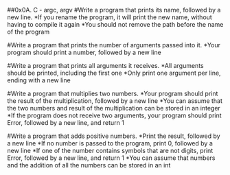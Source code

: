 ##0x0A. C - argc, argv
#Write a program that prints its name, followed by a new line.
*If you rename the program, it will print the new name, without having to compile it again
*You should not remove the path before the name of the program

#Write a program that prints the number of arguments passed into it.
*Your program should print a number, followed by a new line

#Write a program that prints all arguments it receives.
*All arguments should be printed, including the first one
*Only print one argument per line, ending with a new line

#Write a program that multiplies two numbers.
*Your program should print the result of the multiplication, followed by a new line
*You can assume that the two numbers and result of the multiplication can be stored in an integer
*If the program does not receive two arguments, your program should print Error, followed by a new line, and return 1

#Write a program that adds positive numbers.
*Print the result, followed by a new line
*If no number is passed to the program, print 0, followed by a new line
*If one of the number contains symbols that are not digits, print Error, followed by a new line, and return 1
*You can assume that numbers and the addition of all the numbers can be stored in an int
